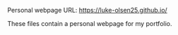 Personal webpage URL: https://luke-olsen25.github.io/

These files contain a personal webpage for my portfolio. 

